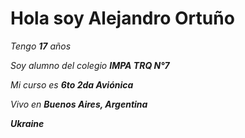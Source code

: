 # Hola soy Alejandro Ortuño
*Tengo **17** años*

*Soy alumno del colegio **IMPA TRQ N°7***

*Mi curso es **6to 2da Aviónica***

*Vivo en **Buenos Aires, Argentina***

***Ukraine***
